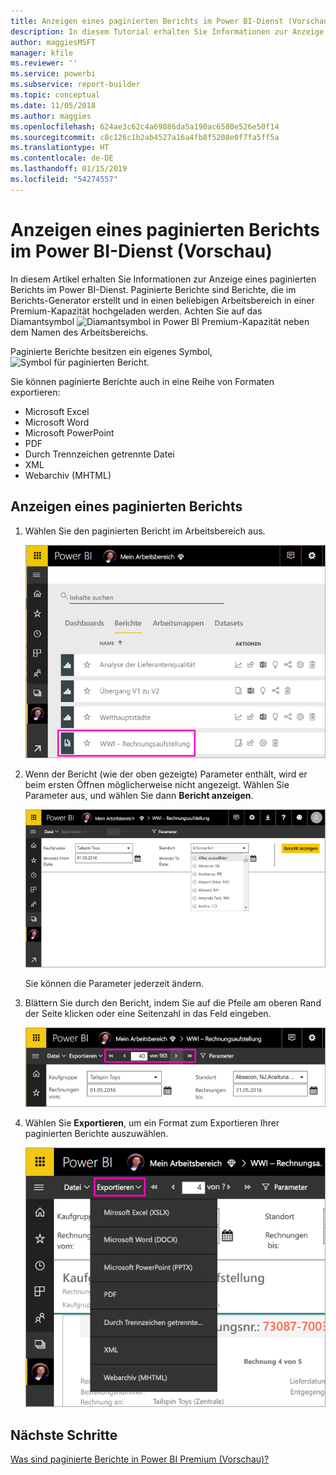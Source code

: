 ```yaml
---
title: Anzeigen eines paginierten Berichts im Power BI-Dienst (Vorschau)
description: In diesem Tutorial erhalten Sie Informationen zur Anzeige paginierter Berichte im Power BI-Dienst.
author: maggiesMSFT
manager: kfile
ms.reviewer: ''
ms.service: powerbi
ms.subservice: report-builder
ms.topic: conceptual
ms.date: 11/05/2018
ms.author: maggies
ms.openlocfilehash: 624ae3c62c4a69886da5a190ac6580e526e50f14
ms.sourcegitcommit: c8c126c1b2ab4527a16a4fb8f5208e0f7fa5ff5a
ms.translationtype: HT
ms.contentlocale: de-DE
ms.lasthandoff: 01/15/2019
ms.locfileid: "54274557"
---
```

# <a name="view-a-paginated-report-in-the-power-bi-service-preview"></a>Anzeigen eines paginierten Berichts im Power BI-Dienst (Vorschau)

In diesem Artikel erhalten Sie Informationen zur Anzeige eines paginierten Berichts im Power BI-Dienst. Paginierte Berichte sind Berichte, die im Berichts-Generator erstellt und in einen beliebigen Arbeitsbereich in einer Premium-Kapazität hochgeladen werden. Achten Sie auf das Diamantsymbol ![Diamantsymbol in Power BI Premium-Kapazität](media/paginated-reports-save-to-power-bi-service/premium-diamond.png) neben dem Namen des Arbeitsbereichs. 

Paginierte Berichte besitzen ein eigenes Symbol, ![Symbol für paginierten Bericht](media/paginated-reports-view-power-bi-service/power-bi-paginated-report-icon.png).

Sie können paginierte Berichte auch in eine Reihe von Formaten exportieren: 

- Microsoft Excel
- Microsoft Word
- Microsoft PowerPoint
- PDF
- Durch Trennzeichen getrennte Datei
- XML
- Webarchiv (MHTML)

## <a name="view-a-paginated-report"></a>Anzeigen eines paginierten Berichts

1. Wählen Sie den paginierten Bericht im Arbeitsbereich aus.

    ![Paginierter Bericht im Power BI-Dienst](media/paginated-reports-view-power-bi-service/power-bi-paginated-report-in-service.png)

2. Wenn der Bericht (wie der oben gezeigte) Parameter enthält, wird er beim ersten Öffnen möglicherweise nicht angezeigt. Wählen Sie Parameter aus, und wählen Sie dann **Bericht anzeigen**. 

     ![Parameter zum Anzeigen des Berichts auswählen](media/paginated-reports-view-power-bi-service/power-bi-paginated-select-parameters.png)

    Sie können die Parameter jederzeit ändern.

1. Blättern Sie durch den Bericht, indem Sie auf die Pfeile am oberen Rand der Seite klicken oder eine Seitenzahl in das Feld eingeben.
    
   ![Den Bericht durchblättern](media/paginated-reports-view-power-bi-service/power-bi-paginated-page-thru-report.png)

4. Wählen Sie **Exportieren**, um ein Format zum Exportieren Ihrer paginierten Berichte auszuwählen.

    ![Exportformat auswählen](media/paginated-reports-view-power-bi-service/power-bi-paginated-export.png)


## <a name="next-steps"></a>Nächste Schritte

[Was sind paginierte Berichte in Power BI Premium (Vorschau)?](paginated-reports-report-builder-power-bi.md)
